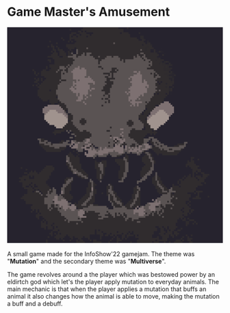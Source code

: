 # Game Master's Amusement

![Game master](Assets/textures/god/godlarge2.png)

A small game made for the InfoShow'22 gamejam. The theme was "**Mutation**" and
the secondary theme was "**Multiverse**".

The game revolves around a the player which was bestowed power by an eldirtch
god which let's the player apply mutation to everyday animals. The main
mechanic is that when the player applies a mutation that buffs an animal it
also changes how the animal is able to move, making the mutation a buff and a
debuff.

